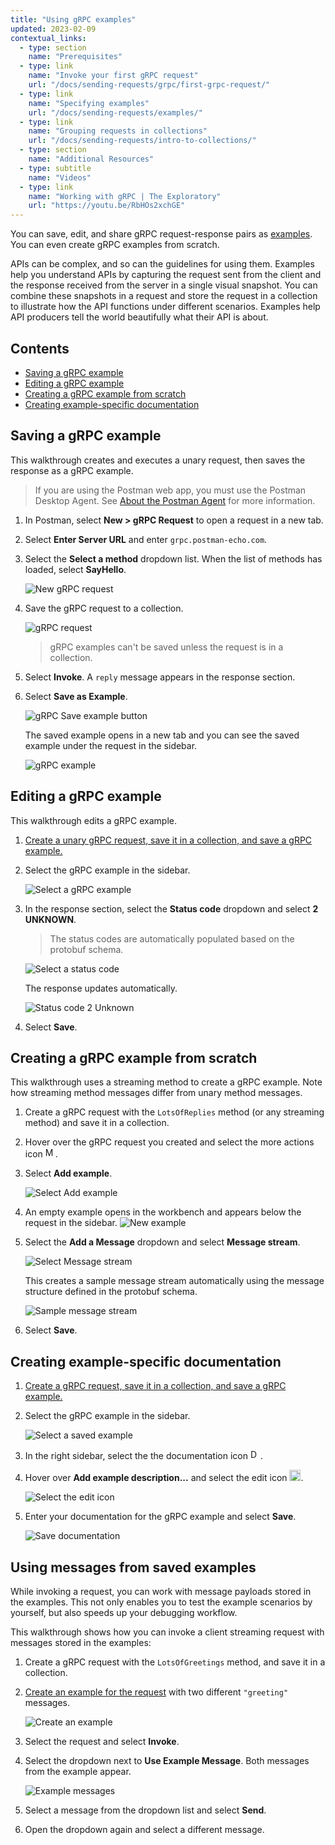 ```yaml
---
title: "Using gRPC examples"
updated: 2023-02-09
contextual_links:
  - type: section
    name: "Prerequisites"
  - type: link
    name: "Invoke your first gRPC request"
    url: "/docs/sending-requests/grpc/first-grpc-request/"
  - type: link
    name: "Specifying examples"
    url: "/docs/sending-requests/examples/"
  - type: link
    name: "Grouping requests in collections"
    url: "/docs/sending-requests/intro-to-collections/"
  - type: section
    name: "Additional Resources"
  - type: subtitle
    name: "Videos"
  - type: link
    name: "Working with gRPC | The Exploratory"
    url: "https://youtu.be/RbHOs2xchGE"
---
```

<!-- TODO: Add blog post link to front matter -->
You can save, edit, and share gRPC request-response pairs as [examples](/docs/sending-requests/examples/). You can even create gRPC examples from scratch.

APIs can be complex, and so can the guidelines for using them. Examples help you understand APIs by capturing the request sent from the client and the response received from the server in a single visual snapshot. You can combine these snapshots in a request and store the request in a collection to illustrate how the API functions under different scenarios. Examples help API producers tell the world beautifully what their API is about.

## Contents

* [Saving a gRPC example](#saving-a-grpc-example)
* [Editing a gRPC example](#editing-a-grpc-example)
* [Creating a gRPC example from scratch](#creating-a-grpc-example-from-scratch)
* [Creating example-specific documentation](#creating-example-specific-documentation)

## Saving a gRPC example

This walkthrough creates and executes a unary request, then saves the response as a gRPC example.

> If you are using the Postman web app, you must use the Postman Desktop Agent. See [About the Postman Agent](/docs/getting-started/about-postman-agent/) for more information.

1. In Postman, select  **New > gRPC Request** to open a request in a new tab.

1. Select **Enter Server URL** and enter `grpc.postman-echo.com`.

1. Select the **Select a method** dropdown list. When the list of methods has loaded, select **SayHello**.

    ![New gRPC request](https://assets.postman.com/postman-docs/v10/grpc-save-example-1request-1-v10.jpg)

1. Save the gRPC request to a collection.

    ![gRPC request](https://assets.postman.com/postman-docs/v10/grpc-save-example-2collection-1-v10.jpg)

    > gRPC examples can't be saved unless the request is in a collection.

1. Select **Invoke**. A `reply` message appears in the response section.

1. Select **Save as Example**.

    ![gRPC Save example button](https://assets.postman.com/postman-docs/v10/grpc-save-example-4saveExampleButton-1-v10.jpg)

    The saved example opens in a new tab and you can see the saved example under the request in the sidebar.

    ![gRPC example](https://assets.postman.com/postman-docs/v10/grpc-save-example-4savedExample-1-v10.jpg)

## Editing a gRPC example

This walkthrough edits a gRPC example.

1. [Create a unary gRPC request, save it in a collection, and save a gRPC example.](#saving-a-grpc-example)

1. Select the gRPC example in the sidebar.

    ![Select a gRPC example](https://assets.postman.com/postman-docs/v10/grpc-save-example-1select-example-2-v10.jpg)

1. In the response section, select the **Status code** dropdown and select **2 UNKNOWN**.
    > The status codes are automatically populated based on the protobuf schema.

    ![Select a status code](https://assets.postman.com/postman-docs/v10/grpc-save-example-2status-1-v10.jpg)

    The response updates automatically.

    ![Status code 2 Unknown](https://assets.postman.com/postman-docs/v10/grpc-save-example-2unknown-1-v10.jpg)

1. Select **Save**.

## Creating a gRPC example from scratch

This walkthrough uses a streaming method to create a gRPC example. Note how streaming method messages differ from unary method messages.

1. Create a gRPC request with the `LotsOfReplies` method (or any streaming method) and save it in a collection.

1. Hover over the gRPC request you created and select the more actions icon <img alt="More actions icon" src="https://assets.postman.com/postman-docs/icon-more-actions-v9.jpg#icon" width="16px">.

1. Select **Add example**.

    ![Select Add example](https://assets.postman.com/postman-docs/v10/grpc-create-example-1add-4-v10.jpg)

1. An empty example opens in the workbench and appears below the request in the sidebar.
    ![New example](https://assets.postman.com/postman-docs/v10/grpc-create-example-2save-4-v10.jpg)

1. Select the **Add a Message** dropdown and select **Message stream**.

    ![Select Message stream](https://assets.postman.com/postman-docs/v10/grpc-create-example-3stream-2-v10.jpg)

    This creates a sample message stream automatically using the message structure defined in the protobuf schema.

    ![Sample message stream](https://assets.postman.com/postman-docs/v10/grpc-create-example-4messages-1-v10.jpg)

1. Select **Save**.

## Creating example-specific documentation

1. [Create a gRPC request, save it in a collection, and save a gRPC example.](#saving-a-grpc-example)

1. Select the gRPC example in the sidebar.

    ![Select a saved example](https://assets.postman.com/postman-docs/v10/grpc-save-example-1select-example-1-v10.jpg)

1. In the right sidebar, select the the documentation icon <img alt="Documentation icon" src="https://assets.postman.com/postman-docs/documentation-icon-v8-10.jpg#icon" width="16px">.

1. Hover over **Add example description...** and select the edit icon <img alt="Edit icon" src="https://assets.postman.com/postman-docs/documentation-edit-icon-v8-10.jpg#icon" width="18px">.

    ![Select the edit icon](https://assets.postman.com/postman-docs/v10/grpc-doc-example-1edit-1-v10.jpg)

1. Enter your documentation for the gRPC example and select **Save**.

    ![Save documentation](https://assets.postman.com/postman-docs/v10/grpc-doc-example-1save-1-v10.jpg)

## Using messages from saved examples

While invoking a request, you can work with message payloads stored in the examples. This not only enables you to test the example scenarios by yourself, but also speeds up your debugging workflow.

This walkthrough shows how you can invoke a client streaming request with messages stored in the examples:

1. Create a gRPC request with the `LotsOfGreetings` method, and save it in a collection.

1. [Create an example for the request](#creating-a-grpc-example-from-scratch) with two different `"greeting"` messages.

    ![Create an example](https://assets.postman.com/postman-docs/v10/grpc-example-message1-1-v10.jpg)

1. Select the request and select **Invoke**.

1. Select the dropdown next to **Use Example Message**. Both messages from the example appear.

    ![Example messages](https://assets.postman.com/postman-docs/v10/grpc-example-message2-1-v10.jpg)

1. Select a message from the dropdown list and select **Send**.

1. Open the dropdown again and select a different message.
